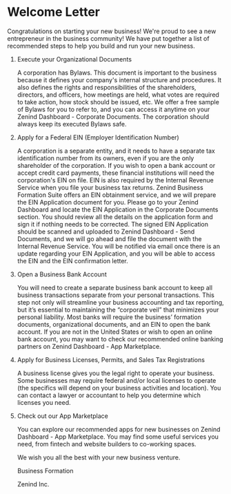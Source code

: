 # Welcome Letter

Congratulations on starting your new business! We're proud to see a new
entrepreneur in the business community! We have put together a list of
recommended steps to help you build and run your new business.
1. Execute your Organizational Documents

   A corporation has Bylaws. This document is important to the business because it defines
   your company's internal structure and procedures. It also defines the rights and
   responsibilities of the shareholders, directors, and officers, how meetings are held, what
   votes are required to take action, how stock should be issued, etc. We offer a free
   sample of Bylaws for you to refer to, and you can access it anytime on your Zenind
   Dashboard - Corporate Documents. The corporation should always keep its executed
   Bylaws safe.


2. Apply for a Federal EIN (Employer Identification Number)

   A corporation is a separate entity, and it needs to have a separate tax identification
   number from its owners, even if you are the only shareholder of the corporation. If you
   wish to open a bank account or accept credit card payments, these financial institutions
   will need the corporation's EIN on file. EIN is also required by the Internal Revenue
   Service when you file your business tax returns. Zenind Business Formation Suite offers
   an EIN obtainment service, and we will prepare the EIN Application document for you.
   Please go to your Zenind Dashboard and locate the EIN Application in the Corporate
   Documents section. You should review all the details on the application form and sign it
   if nothing needs to be corrected. The signed EIN Application should be scanned and
   uploaded to Zenind Dashboard - Send Documents, and we will go ahead and file the
   document with the Internal Revenue Service. You will be notified via email once there is
   an update regarding your EIN Application, and you will be able to access the EIN and
   the EIN confirmation letter.


3. Open a Business Bank Account

   You will need to create a separate business bank account to keep all business
   transactions separate from your personal transactions. This step not only will streamline
   your business accounting and tax reporting, but it’s essential to maintaining the
   “corporate veil” that minimizes your personal liability. Most banks will require the
   business’ formation documents, organizational documents, and an EIN to open the bank
   account. If you are not in the United States or wish to open an online bank account, you
   may want to check our recommended online banking partners on Zenind Dashboard -
   App Marketplace.


4. Apply for Business Licenses, Permits, and Sales Tax Registrations

   A business license gives you the legal right to operate your business. Some businesses
   may require federal and/or local licenses to operate (the specifics will depend on your
   business activities and location). You can contact a lawyer or accountant to help you
   determine which licenses you need.


5. Check out our App Marketplace

   You can explore our recommended apps for new businesses on Zenind Dashboard -
   App Marketplace. You may find some useful services you need, from fintech and
   website builders to co-working spaces.


   We wish you all the best with your new business venture.

   Business Formation

   Zenind Inc.